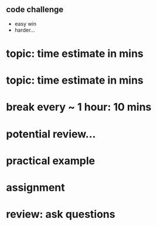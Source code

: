 ## code challenge
- easy win
- harder...

# topic: time estimate in mins

# topic: time estimate in mins

# break every ~ 1 hour: 10 mins

# potential review...

# practical example

# assignment

# review: ask questions